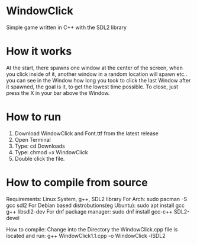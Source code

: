# WindowClick
Simple game written in C++ with the SDL2 library

# How it works
At the start, there spawns one window at the center of the screen, when you click inside of it, another window in a random location will spawn etc..  you can see in the Window how long you took to click the last Window after it spawned, the goal is it, to get the lowest time possible. To close, just press the X in your bar above the Window.

# How to run
1. Download WindowClick and Font.ttf from the latest release
2. Open Terminal
3. Type: cd Downloads
4. Type: chmod +x WindowClick
5. Double click the file.

# How to compile from source
Requirements:
Linux System, g++, SDL2 library
For Arch: sudo pacman -S gcc sdl2
For Debian based distrobutions(eg Ubuntu): sudo apt install gcc g++ libsdl2-dev
For dnf package manager: sudo dnf install gcc-c++ SDL2-devel

How to compile:
Change into the Directory the WindowClick.cpp file is located and run: 
g++ WindowClick1.1.cpp -o WindowClick -lSDL2

